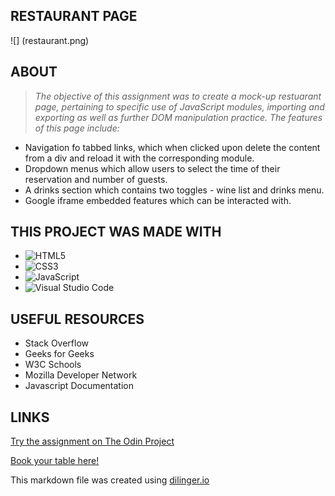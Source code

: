 ## RESTAURANT PAGE

![] (restaurant.png)

## ABOUT

> *The objective of this assignment was to create a mock-up restuarant page, pertaining to specific use of JavaScript modules, importing and exporting as well as further DOM manipulation practice. The features of this page include:*

- Navigation fo tabbed links, which when clicked upon delete the content from a div and reload it with the corresponding module.
- Dropdown menus which allow users to select the time of their reservation and number of guests.
- A drinks section which contains two toggles - wine list and drinks menu.
- Google iframe embedded features which can be interacted with.


## THIS PROJECT WAS MADE WITH

- ![HTML5](https://img.shields.io/badge/html5-%23E34F26.svg?style=for-the-badge&logo=html5&logoColor=white)   
- ![CSS3](https://img.shields.io/badge/css3-%231572B6.svg?style=for-the-badge&logo=css3&logoColor=white)   
- ![JavaScript](https://img.shields.io/badge/javascript-%23323330.svg?style=for-the-badge&logo=javascript&logoColor=%23F7DF1E)
- ![Visual Studio Code](https://img.shields.io/badge/Visual%20Studio%20Code-0078d7.svg?style=for-the-badge&logo=visual-studio-code&logoColor=white)

## USEFUL RESOURCES

- Stack Overflow
- Geeks for Geeks
- W3C Schools
- Mozilla Developer Network
- Javascript Documentation

## LINKS

[Try the assignment on The Odin Project](https://www.theodinproject.com/lessons/node-path-javascript-restaurant-page)

[Book your table here!](https://gangoffour199.github.io/restaurant/)

This markdown file was created using [dilinger.io](https://dillinger.io/)
